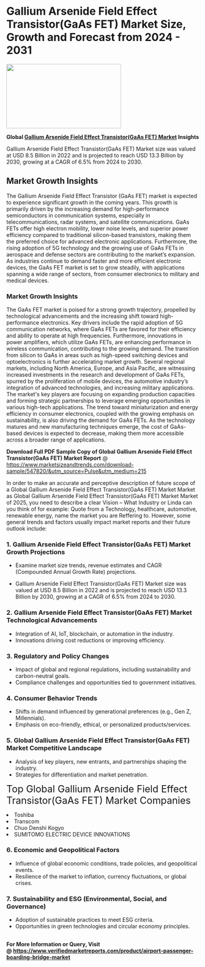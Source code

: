 <H1>Gallium Arsenide Field Effect Transistor(GaAs FET) Market Size, Growth and Forecast from 2024 - 2031</H1><img class="aligncenter size-medium wp-image-584254" src="https://thirdeyenews.in/wp-content/uploads/2024/09/Global-Market-Research-300x168.jpeg" alt="" width="300" height="168" /><p><strong>Global&nbsp;<a href="https://www.marketsizeandtrends.com/download-sample/547820/&amp;utm_source=Pulse&amp;utm_medium=215">Gallium Arsenide Field Effect Transistor(GaAs FET) Market</a> Insights</strong></p><p>Gallium Arsenide Field Effect Transistor(GaAs FET) Market size was valued at USD 8.5 Billion in 2022 and is projected to reach USD 13.3 Billion by 2030, growing at a CAGR of 6.5% from 2024 to 2030.</p><p><h2>Market Growth Insights</h2> The Gallium Arsenide Field Effect Transistor (GaAs FET) market is expected to experience significant growth in the coming years. This growth is primarily driven by the increasing demand for high-performance semiconductors in communication systems, especially in telecommunications, radar systems, and satellite communications. GaAs FETs offer high electron mobility, lower noise levels, and superior power efficiency compared to traditional silicon-based transistors, making them the preferred choice for advanced electronic applications. Furthermore, the rising adoption of 5G technology and the growing use of GaAs FETs in aerospace and defense sectors are contributing to the market’s expansion. As industries continue to demand faster and more efficient electronic devices, the GaAs FET market is set to grow steadily, with applications spanning a wide range of sectors, from consumer electronics to military and medical devices. <h3>Market Growth Insights</h3> The GaAs FET market is poised for a strong growth trajectory, propelled by technological advancements and the increasing shift toward high-performance electronics. Key drivers include the rapid adoption of 5G communication networks, where GaAs FETs are favored for their efficiency and ability to operate at high frequencies. Furthermore, innovations in power amplifiers, which utilize GaAs FETs, are enhancing performance in wireless communication, contributing to the growing demand. The transition from silicon to GaAs in areas such as high-speed switching devices and optoelectronics is further accelerating market growth. Several regional markets, including North America, Europe, and Asia Pacific, are witnessing increased investments in the research and development of GaAs FETs, spurred by the proliferation of mobile devices, the automotive industry’s integration of advanced technologies, and increasing military applications. The market's key players are focusing on expanding production capacities and forming strategic partnerships to leverage emerging opportunities in various high-tech applications. The trend toward miniaturization and energy efficiency in consumer electronics, coupled with the growing emphasis on sustainability, is also driving the demand for GaAs FETs. As the technology matures and new manufacturing techniques emerge, the cost of GaAs-based devices is expected to decrease, making them more accessible across a broader range of applications. </p><p><span class=""><strong>Download Full PDF Sample Copy of Global Gallium Arsenide Field Effect Transistor(GaAs FET) Market Report</strong> @ <a href="https://www.marketsizeandtrends.com/download-sample/547820/&amp;utm_source=Pulse&amp;utm_medium=215" target="_blank">https://www.marketsizeandtrends.com/download-sample/547820/&amp;utm_source=Pulse&amp;utm_medium=215</a></span></p><p>In order to make an accurate and perceptive description of future scope of a Global&nbsp;Gallium Arsenide Field Effect Transistor(GaAs FET) Market Market as Global&nbsp;Gallium Arsenide Field Effect Transistor(GaAs FET) Market Market of 2025, you need to describe a clear Vision &ndash; What Industry or Linda can you think of for example: Quote from a Technology, healthcare, automotive, renewable energy, name the market you are Reffering to. However, some general trends and factors usually impact market reports and their future outlook include:</p><h3>1.&nbsp;<strong>Gallium Arsenide Field Effect Transistor(GaAs FET) Market Growth Projections</strong></h3><ul><li>Examine market size trends, revenue estimates and CAGR (Compounded Annual Growth Rate) projections.</li><li><p>Gallium Arsenide Field Effect Transistor(GaAs FET) Market size was valued at USD 8.5 Billion in 2022 and is projected to reach USD 13.3 Billion by 2030, growing at a CAGR of 6.5% from 2024 to 2030.</p></li></ul><h3>2.&nbsp;<strong>Gallium Arsenide Field Effect Transistor(GaAs FET) Market Technological Advancements</strong></h3><ul><li>Integration of AI, IoT, blockchain, or automation in the industry.</li><li>Innovations driving cost reductions or improving efficiency.</li></ul><h3>3.&nbsp;<strong>Regulatory and Policy Changes</strong></h3><ul><li>Impact of global and regional regulations, including sustainability and carbon-neutral goals.</li><li>Compliance challenges and opportunities tied to government initiatives.</li></ul><h3>4.&nbsp;<strong>Consumer Behavior Trends</strong></h3><ul><li>Shifts in demand influenced by generational preferences (e.g., Gen Z, Millennials).</li><li>Emphasis on eco-friendly, ethical, or personalized products/services.</li></ul><h3>5.&nbsp;<strong>Global Gallium Arsenide Field Effect Transistor(GaAs FET) Market Competitive Landscape</strong></h3><ul><li>Analysis of key players, new entrants, and partnerships shaping the industry.</li><li>Strategies for differentiation and market penetration.</li></ul><p data-pm-slice="1 1 []"><span style="color: inherit; font-family: inherit; font-size: 25px;">Top Global Gallium Arsenide Field Effect Transistor(GaAs FET) Market Companies</span></p><div class="" data-test-id=""><p><li>Toshiba</li><li> Transcom</li><li> Chuo Denshi Kogyo</li><li> SUMITOMO ELECTRIC DEVICE INNOVATIONS</li></p></div><h3>6.&nbsp;<strong>Economic and Geopolitical Factors</strong></h3><ul><li>Influence of global economic conditions, trade policies, and geopolitical events.</li><li>Resilience of the market to inflation, currency fluctuations, or global crises.</li></ul><h3>7.&nbsp;<strong>Sustainability and ESG (Environmental, Social, and Governance)</strong></h3><ul><li>Adoption of sustainable practices to meet ESG criteria.</li><li>Opportunities in green technologies and circular economy principles.</li></ul><h2><strong style="font-size: 14px;">For More Information or Query, Visit @&nbsp;</strong><a style="background-color: #ffffff; font-size: 14px;" href="https://www.marketsizeandtrends.com/report/gallium-arsenide-field-effect-transistor-gaas-fet-market/" target="_blank">https://www.verifiedmarketreports.com/product/airport-passenger-boarding-bridge-market</a></h2>
